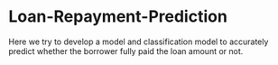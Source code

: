 # Loan-Repayment-Prediction
Here we try to develop a model and classification model to accurately predict whether the borrower fully paid the loan amount or not.
